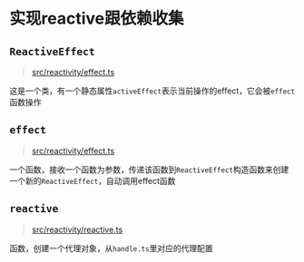# 实现reactive跟依赖收集

## `ReactiveEffect`
> [src/reactivity/effect.ts](../src/reactivity/effect.ts:23)   

这是一个类，有一个静态属性`activeEffect`表示当前操作的effect，它会被`effect`函数操作

## `effect`
> [src/reactivity/effect.ts](../src/reactivity/effect.ts)

一个函数，接收一个函数为参数，传递该函数到`ReactiveEffect`构造函数来创建一个新的`ReactiveEffect`，自动调用effect函数

## `reactive`
> [src/reactivity/reactive.ts](../src/reactivity/reactive.ts)

函数，创建一个代理对象，从`handle.ts`里对应的代理配置